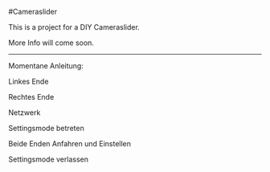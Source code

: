 #Cameraslider


This is a project for a DIY Cameraslider.

More Info will come soon.

---------------------------

Momentane Anleitung:

Linkes Ende

Rechtes Ende

Netzwerk

Settingsmode betreten

Beide Enden Anfahren und Einstellen

Settingsmode verlassen
